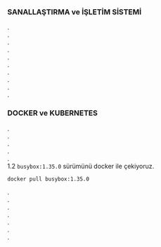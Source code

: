 ### SANALLAŞTIRMA ve İŞLETİM SİSTEMİ 
.<br/>
.<br/>
.<br/>
.<br/>
.<br/>
.<br/>
.<br/>
.<br/>
.<br/>
.<br/>
### DOCKER ve KUBERNETES
.<br/>
.<br/>
.<br/>
.<br/>
.<br/>
1.2 `busybox:1.35.0` sürümünü docker ile çekiyoruz.<br/>

```bash
docker pull busybox:1.35.0
```
.<br/>
.<br/>
.<br/>
.<br/>
.<br/>
.<br/>.<br/>
